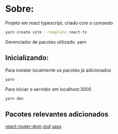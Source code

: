 # Sobre:

Projeto em react typescript, criado com o comando

```bash
yarn create vite --template react-ts
```

Gerenciador de pacotes utilizado: yarn

## Inicializando:

Para instalar localmente os pacotes já adicionados

```bash
yarn
```

Para iniciar o servidor em localhost:3000

```bash
yarn dev
```

## Pacotes relevantes adicionados

[react-router-dom](https://reactrouter.com/en/v6.3.0/getting-started/overview)
[zod](https://github.com/colinhacks/zod)
[sass](https://sass-lang.com/documentation/syntax)
